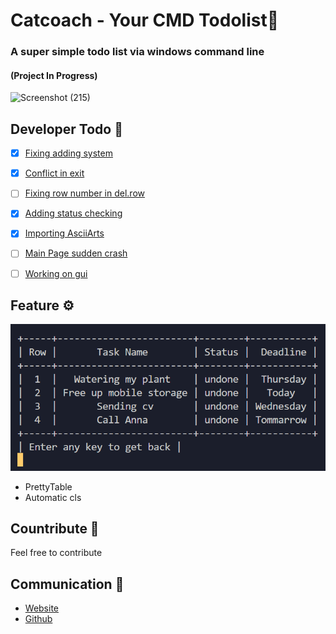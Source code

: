 # Catcoach - Your CMD Todolist📑
### A super simple todo list via windows command line
#### (Project In Progress)

![Screenshot (215)](https://github.com/Ptavangar/Catcoach/assets/89109558/d619dae5-0c5a-483f-b104-3b80c4e451f4)

## Developer Todo 📝
- [x] [Fixing adding system]()
- [x] [Conflict in exit]()
- [ ] [Fixing row number in del.row]()
- [x] [Adding status checking]()
- [x] [Importing AsciiArts]()
- [ ] [Main Page sudden crash]()
- [ ] [Working on gui]()


## Feature ⚙
![data_t](data_t.png)
* PrettyTable
* Automatic cls


## Countribute 🤝
Feel free to contribute

## Communication 💌
* [Website](https://www.pariya-tavangar.ir)
* [Github](https://github.com/Ptavangar)
